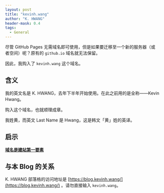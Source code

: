```yaml
---
layout: post
title: "kevinh.wang"
author: "K. HWANG"
header-mask: 0.4
tags:
  - General
---
```


尽管 GitHub Pages 无需域名即可使用，但是如果要迁移至一个新的服务器（或者空间）呢？原有的 `github.io` 域名就无法保留。

因此，我购入了 `kevinh.wang` 这个域名。

## 含义

我的英文名是 K. HWANG，去年下半年开始使用。在此之前用的是全称——Kevin Hwang。

购入这个域名，也就顺理成章。

我姓黄，而英文 Last Name 是 Hwang，这是韩文「黄」姓的英译。

## 启示

**[域名是建站第一要素](https://www.tcdw.net/post/yu-ming-shi-jian-zhan-di-yao-su/)**

## 与本 Blog 的关系

K. HWANG 部落格的访问地址是 [https://blog.kevinh.wang/](https://blog.kevinh.wang/) 。请勿直接输入 `kevinh.wang`。
